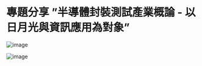 # 專題分享 ”半導體封裝測試產業概論 - 以日月光與資訊應用為對象”

![image](https://github.com/Grace-TA/ITEE2024/assets/89304181/f045e4e4-0562-458d-823b-845ba5441982)

![image](https://github.com/Grace-TA/ITEE2024/assets/89304181/d9490d80-1621-4d8d-bcf9-0bdc97ff7368)
